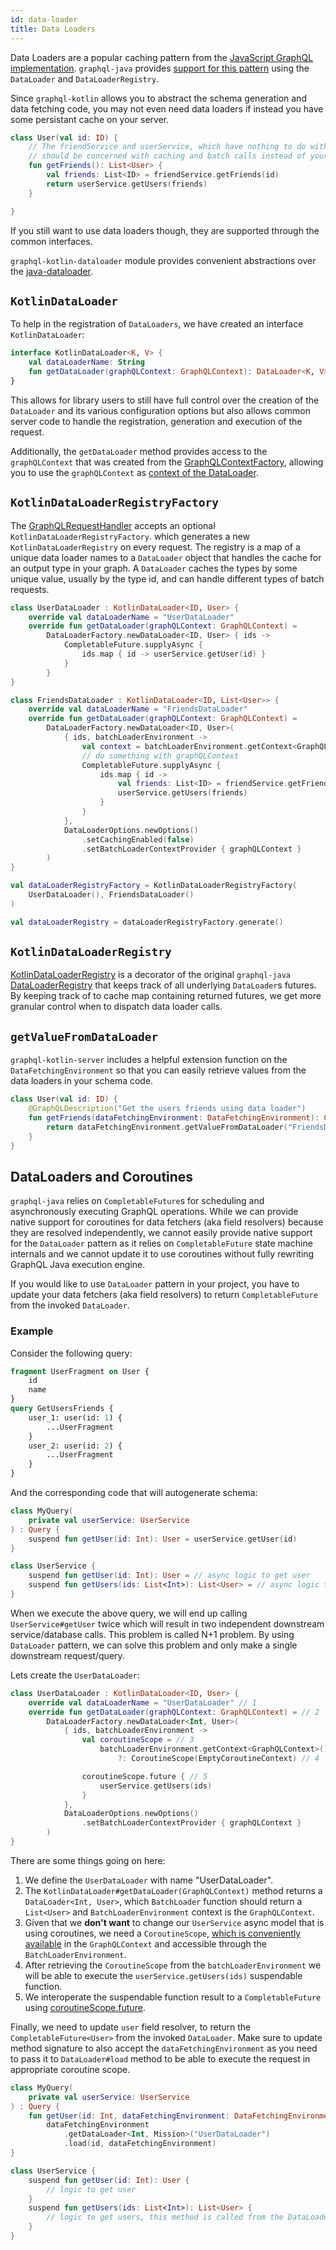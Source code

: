 ```yaml
---
id: data-loader
title: Data Loaders
---
```

Data Loaders are a popular caching pattern from the [JavaScript GraphQL implementation](https://github.com/graphql/dataloader).
`graphql-java` provides [support for this pattern](https://www.graphql-java.com/documentation/v16/batching/)
using the `DataLoader` and `DataLoaderRegistry`.

Since `graphql-kotlin` allows you to abstract the schema generation and data fetching code, you may not even need
data loaders if instead you have some persistant cache on your server.

```kotlin
class User(val id: ID) {
    // The friendService and userService, which have nothing to do with GraphQL,
    // should be concerned with caching and batch calls instead of your schema classes
    fun getFriends(): List<User> {
        val friends: List<ID> = friendService.getFriends(id)
        return userService.getUsers(friends)
    }

}
```

If you still want to use data loaders though, they are supported through the common interfaces.

`graphql-kotlin-dataloader` module provides convenient abstractions over the [java-dataloader](https://github.com/graphql-java/java-dataloader).

## `KotlinDataLoader`

To help in the registration of `DataLoaders`, we have created an interface `KotlinDataLoader`:

```kotlin
interface KotlinDataLoader<K, V> {
    val dataLoaderName: String
    fun getDataLoader(graphQLContext: GraphQLContext): DataLoader<K, V>
}
```

This allows for library users to still have full control over the creation of the `DataLoader` and its various configuration
options but also allows common server code to handle the registration, generation and execution of the request.

Additionally, the `getDataLoader` method provides access to the `graphQLContext` that was created from the [GraphQLContextFactory](../graphql-context-factory.md),
allowing you to use the `graphQLContext` as [context of the DataLoader](https://www.graphql-java.com/documentation/batching/#passing-context-to-your-data-loader).

## `KotlinDataLoaderRegistryFactory`

The [GraphQLRequestHandler](../graphql-request-handler.md) accepts an optional `KotlinDataLoaderRegistryFactory`.
which generates a new `KotlinDataLoaderRegistry` on every request. The registry is a map of a unique data loader names to a `DataLoader` object that handles the cache for an output type in your graph.
A `DataLoader` caches the types by some unique value, usually by the type id, and can handle different types of batch requests.

```kotlin
class UserDataLoader : KotlinDataLoader<ID, User> {
    override val dataLoaderName = "UserDataLoader"
    override fun getDataLoader(graphQLContext: GraphQLContext) =
        DataLoaderFactory.newDataLoader<ID, User> { ids ->
            CompletableFuture.supplyAsync {
                ids.map { id -> userService.getUser(id) }
            }
        }
}

class FriendsDataLoader : KotlinDataLoader<ID, List<User>> {
    override val dataLoaderName = "FriendsDataLoader"
    override fun getDataLoader(graphQLContext: GraphQLContext) =
        DataLoaderFactory.newDataLoader<ID, User>(
            { ids, batchLoaderEnvironment ->
                val context = batchLoaderEnvironment.getContext<GraphQLContext>()
                // do something with graphQLContext
                CompletableFuture.supplyAsync {
                    ids.map { id ->
                        val friends: List<ID> = friendService.getFriends(id)
                        userService.getUsers(friends)
                    }
                }
            },
            DataLoaderOptions.newOptions()
                .setCachingEnabled(false)
                .setBatchLoaderContextProvider { graphQLContext }
        )
}

val dataLoaderRegistryFactory = KotlinDataLoaderRegistryFactory(
    UserDataLoader(), FriendsDataLoader()
)

val dataLoaderRegistry = dataLoaderRegistryFactory.generate()
```

## `KotlinDataLoaderRegistry`

[KotlinDataLoaderRegistry](https://github.com/ExpediaGroup/graphql-kotlin/blob/master/executions/graphql-kotlin-dataloader/src/main/kotlin/com/expediagroup/graphql/dataloader/KotlinDataLoaderRegistry.kt)
is a decorator of the original `graphql-java` [DataLoaderRegistry](https://github.com/graphql-java/java-dataloader/blob/master/src/main/java/org/dataloader/DataLoaderRegistry.java)
that keeps track of all underlying `DataLoader`s futures. By keeping track of to cache map containing returned futures,
we get more granular control when to dispatch data loader calls.

## `getValueFromDataLoader`

`graphql-kotlin-server` includes a helpful extension function on the `DataFetchingEnvironment` so that you can easily retrieve values from the data loaders in your schema code.

```kotlin
class User(val id: ID) {
    @GraphQLDescription("Get the users friends using data loader")
    fun getFriends(dataFetchingEnvironment: DataFetchingEnvironment): CompletableFuture<List<User>> {
        return dataFetchingEnvironment.getValueFromDataLoader("FriendsDataLoader", id)
    }
}
```

## DataLoaders and Coroutines

`graphql-java` relies on `CompletableFuture`s for scheduling and asynchronously executing GraphQL operations.
While we can provide native support for coroutines for data fetchers (aka field resolvers) because they are resolved
independently, we cannot easily provide native support for the `DataLoader` pattern as it relies
on `CompletableFuture` state machine internals and we cannot update it to use coroutines without fully rewriting
GraphQL Java execution engine.

If you would like to use `DataLoader` pattern in your project, you have to update your data fetchers (aka field resolvers) to return
`CompletableFuture` from the invoked `DataLoader`.

### Example

Consider the following query:

```graphql
fragment UserFragment on User {
    id
    name
}
query GetUsersFriends {
    user_1: user(id: 1) {
        ...UserFragment
    }
    user_2: user(id: 2) {
        ...UserFragment
    }
}
```

And the corresponding code that will autogenerate schema:

```kotlin
class MyQuery(
    private val userService: UserService
) : Query {
    suspend fun getUser(id: Int): User = userService.getUser(id)
}

class UserService {
    suspend fun getUser(id: Int): User = // async logic to get user
    suspend fun getUsers(ids: List<Int>): List<User> = // async logic to get users
}
```

When we execute the above query, we will end up calling `UserService#getUser` twice which will result in two independent
downstream service/database calls. This problem is called N+1 problem. By using `DataLoader` pattern,
we can solve this problem and only make a single downstream request/query.

Lets create the `UserDataLoader`:

```kotlin
class UserDataLoader : KotlinDataLoader<ID, User> {
    override val dataLoaderName = "UserDataLoader" // 1
    override fun getDataLoader(graphQLContext: GraphQLContext) = // 2
        DataLoaderFactory.newDataLoader<Int, User>(
            { ids, batchLoaderEnvironment ->
                val coroutineScope = // 3
                    batchLoaderEnvironment.getContext<GraphQLContext>()?.get<CoroutineScope>()
                        ?: CoroutineScope(EmptyCoroutineContext) // 4

                coroutineScope.future { // 5
                    userService.getUsers(ids)
                }
            },
            DataLoaderOptions.newOptions()
                .setBatchLoaderContextProvider { graphQLContext }
        )
}

```

There are some things going on here:

1. We define the `UserDataLoader` with name "UserDataLoader".
2. The `KotlinDataLoader#getDataLoader(GraphQLContext)` method returns a `DataLoader<Int, User>`, which `BatchLoader` function should return a `List<User>` and `BatchLoaderEnvironment` context is the `GraphQLContext`.
3. Given that we **don't want** to change our `UserService` async model that is using coroutines, we need a `CoroutineScope`, [which is conveniently available](../../schema-generator/execution/async-models/#coroutines) in the `GraphQLContext` and accessible through the `BatchLoaderEnvironment`.
4. After retrieving the `CoroutineScope` from the `batchLoaderEnvironment` we will be able to execute the `userService.getUsers(ids)` suspendable function.
5. We interoperate the suspendable function result to a `CompletableFuture` using [coroutineScope.future](https://kotlinlang.org/api/kotlinx.coroutines/kotlinx-coroutines-jdk8/kotlinx.coroutines.future/future.html).

Finally, we need to update `user` field resolver, to return the `CompletableFuture<User>` from the invoked `DataLoader`.
Make sure to update method signature to also accept the `dataFetchingEnvironment` as you need to pass it to `DataLoader#load` method to be able to execute the request in appropriate coroutine scope.

```kotlin
class MyQuery(
    private val userService: UserService
) : Query {
    fun getUser(id: Int, dataFetchingEnvironment: DataFetchingEnvironment): CompletableFuture<User> =
        dataFetchingEnvironment
            .getDataLoader<Int, Mission>("UserDataLoader")
            .load(id, dataFetchingEnvironment)
}

class UserService {
    suspend fun getUser(id: Int): User {
        // logic to get user
    }
    suspend fun getUsers(ids: List<Int>): List<User> {
        // logic to get users, this method is called from the DataLoader
    }
}
```
